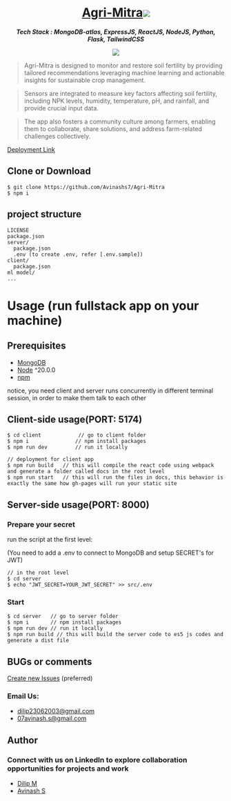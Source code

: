 <h1 align="center">
  <a href="https://agri-mitra-client.vercel.app/">Agri-Mitra<img src="![image](https://github.com/user-attachments/assets/d42732a8-e47f-4136-b5b6-90c92b4cebbc)"></a>
</h1>
<p align="center">
<strong><i>Tech Stack : MongoDB-atlas, ExpressJS, ReactJS, NodeJS, Python, Flask, TailwindCSS</i></strong>
</p>

<p align="center">
   <a href="https://github.com/Avinashs7/Agri-Mitra/blob/main/LICENSE">
      <img src="https://img.shields.io/badge/License-GNU-green.svg" />
   </a>
</p>

> Agri-Mitra is designed to monitor and restore soil fertility by providing tailored recommendations leveraging machine learning and actionable insights for sustainable crop management.

> Sensors are integrated to measure key factors affecting soil fertility, including NPK levels, humidity, temperature, pH, and rainfall, and provide crucial input data.

> The app also fosters a community culture among farmers, enabling them to collaborate, share solutions, and address farm-related challenges collectively.

<a href="https://agri-mitra-client.vercel.app">Deployment Link</a>


## Clone or Download
```terminal
$ git clone https://github.com/Avinashs7/Agri-Mitra
$ npm i
```

## project structure
```terminal
LICENSE
package.json
server/
  package.json
  .env (to create .env, refer [.env.sample])
client/
  package.json
ml model/
...
```

# Usage (run fullstack app on your machine)

## Prerequisites
- [MongoDB](https://gist.github.com/nrollr/9f523ae17ecdbb50311980503409aeb3)
- [Node](https://nodejs.org/en/download/) ^20.0.0
- [npm](https://nodejs.org/en/download/package-manager/)

notice, you need client and server runs concurrently in different terminal session, in order to make them talk to each other

## Client-side usage(PORT: 5174)
```terminal
$ cd client            // go to client folder
$ npm i               // npm install packages
$ npm run dev         // run it locally

// deployment for client app
$ npm run build   // this will compile the react code using webpack and generate a folder called docs in the root level
$ npm run start   // this will run the files in docs, this behavior is exactly the same how gh-pages will run your static site
```

## Server-side usage(PORT: 8000)

### Prepare your secret

run the script at the first level:

(You need to add a .env to connect to MongoDB and setup SECRET's for JWT)

```terminal
// in the root level
$ cd server
$ echo "JWT_SECRET=YOUR_JWT_SECRET" >> src/.env
```
### Start

```terminal
$ cd server   // go to server folder
$ npm i       // npm install packages
$ npm run dev // run it locally
$ npm run build // this will build the server code to es5 js codes and generate a dist file
```
## BUGs or comments

[Create new Issues](https://github.com/Avinashs7/Agri-Mitra/issues) (preferred)

### Email Us:
<ul>
  <li>
    <a href='mailto:dilip23062003@gmail.com'>dilip23062003@gmail.com</a>
  </li>
  <li>
    <a href='mailto:07avinash.s@gmail.com'>07avinash.s@gmail.com</a> 
  </li>
</ul>

## Author
  ### Connect with us on LinkedIn to explore collaboration opportunities for projects and work
 - [Dilip M](https://www.linkedin.com/in/dilip--m)
 - [Avinash S](https://www.linkedin.com/in/avinash-s007)
